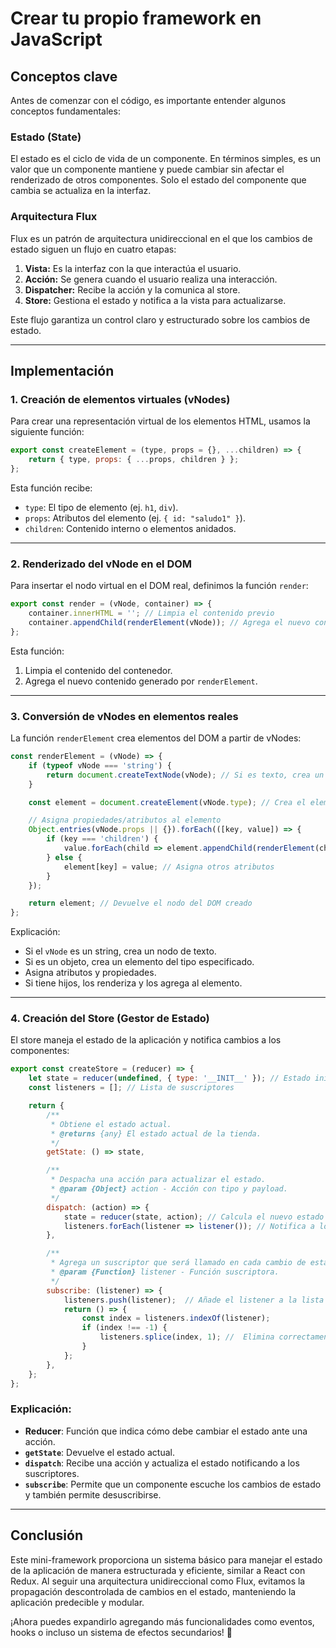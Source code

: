 # Crear tu propio framework en JavaScript

## Conceptos clave

Antes de comenzar con el código, es importante entender algunos conceptos fundamentales:

### Estado (State)
El estado es el ciclo de vida de un componente. En términos simples, es un valor que un componente mantiene y puede cambiar sin afectar el renderizado de otros componentes. Solo el estado del componente que cambia se actualiza en la interfaz.

### Arquitectura Flux
Flux es un patrón de arquitectura unidireccional en el que los cambios de estado siguen un flujo en cuatro etapas:

1. **Vista:** Es la interfaz con la que interactúa el usuario.
2. **Acción:** Se genera cuando el usuario realiza una interacción.
3. **Dispatcher:** Recibe la acción y la comunica al store.
4. **Store:** Gestiona el estado y notifica a la vista para actualizarse.

Este flujo garantiza un control claro y estructurado sobre los cambios de estado.

---

## Implementación

### 1. Creación de elementos virtuales (vNodes)
Para crear una representación virtual de los elementos HTML, usamos la siguiente función:

```js
export const createElement = (type, props = {}, ...children) => {
    return { type, props: { ...props, children } };
};
```

Esta función recibe:
- `type`: El tipo de elemento (ej. `h1`, `div`).
- `props`: Atributos del elemento (ej. `{ id: "saludo1" }`).
- `children`: Contenido interno o elementos anidados.

---

### 2. Renderizado del vNode en el DOM
Para insertar el nodo virtual en el DOM real, definimos la función `render`:

```js
export const render = (vNode, container) => {
    container.innerHTML = ''; // Limpia el contenido previo
    container.appendChild(renderElement(vNode)); // Agrega el nuevo contenido
};
```

Esta función:
1. Limpia el contenido del contenedor.
2. Agrega el nuevo contenido generado por `renderElement`.

---

### 3. Conversión de vNodes en elementos reales
La función `renderElement` crea elementos del DOM a partir de vNodes:

```js
const renderElement = (vNode) => {
    if (typeof vNode === 'string') {
        return document.createTextNode(vNode); // Si es texto, crea un nodo de texto
    }

    const element = document.createElement(vNode.type); // Crea el elemento del tipo especificado

    // Asigna propiedades/atributos al elemento
    Object.entries(vNode.props || {}).forEach(([key, value]) => {
        if (key === 'children') {
            value.forEach(child => element.appendChild(renderElement(child))); // Renderiza hijos
        } else {
            element[key] = value; // Asigna otros atributos
        }
    });

    return element; // Devuelve el nodo del DOM creado
};
```

Explicación:
- Si el `vNode` es un string, crea un nodo de texto.
- Si es un objeto, crea un elemento del tipo especificado.
- Asigna atributos y propiedades.
- Si tiene hijos, los renderiza y los agrega al elemento.

---

### 4. Creación del Store (Gestor de Estado)
El store maneja el estado de la aplicación y notifica cambios a los componentes:

```js
export const createStore = (reducer) => {
    let state = reducer(undefined, { type: '__INIT__' }); // Estado inicial
    const listeners = []; // Lista de suscriptores

    return {
        /**
         * Obtiene el estado actual.
         * @returns {any} El estado actual de la tienda.
         */
        getState: () => state,

        /**
         * Despacha una acción para actualizar el estado.
         * @param {Object} action - Acción con tipo y payload.
         */
        dispatch: (action) => {
            state = reducer(state, action); // Calcula el nuevo estado
            listeners.forEach(listener => listener()); // Notifica a los suscriptores
        },

        /**
         * Agrega un suscriptor que será llamado en cada cambio de estado.
         * @param {Function} listener - Función suscriptora.
         */
        subscribe: (listener) => {
            listeners.push(listener);  // Añade el listener a la lista
            return () => {
                const index = listeners.indexOf(listener);
                if (index !== -1) {
                    listeners.splice(index, 1); //  Elimina correctamente el listener
                }
            };
        },
    };
};
```

### Explicación:
- **Reducer**: Función que indica cómo debe cambiar el estado ante una acción.
- **`getState`**: Devuelve el estado actual.
- **`dispatch`**: Recibe una acción y actualiza el estado notificando a los suscriptores.
- **`subscribe`**: Permite que un componente escuche los cambios de estado y también permite desuscribirse.

---

## Conclusión
Este mini-framework proporciona un sistema básico para manejar el estado de la aplicación de manera estructurada y eficiente, similar a React con Redux. Al seguir una arquitectura unidireccional como Flux, evitamos la propagación descontrolada de cambios en el estado, manteniendo la aplicación predecible y modular.

¡Ahora puedes expandirlo agregando más funcionalidades como eventos, hooks o incluso un sistema de efectos secundarios! 🚀

